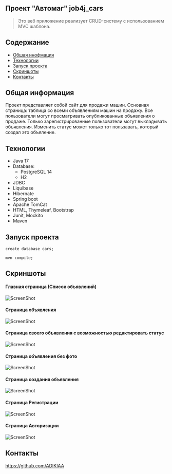 Проект "Автомаг" job4j_cars
---

>Это веб приложение реализует CRUD-систему с использованием MVC шаблона.

## Содержание

- [Обшая инофмация](#Общая-информация)
- [Технологии](#Технологии)
- [Запуск проекта](#Запуск-проекта)
- [Скриншоты](#Скриншоты)
- [Контакты](#Контакты)

## Общая информация


Проект представляет собой сайт для продажи машин.
Основная страница: таблица со всеми объявлениям машин на продажу.
Все пользователи могут просматривать опубликованные объявления о продаже.
Только зарегистрированные пользователи могут выкладывать объявления.
Изменить статус может только тот пользавать, который создал это объяление.

## Технологии

- Java 17
- Database:
    - PostgreSQL 14
    - H2
- JDBC
- Liquibase
- Hibernate
- Spring boot
- Apache TomCat
- HTML, Thymeleaf, Bootstrap
- Junit, Mockito
- Maven

## Запуск проекта

```
create database cars;
```
```
mvn compile;
```

## Скриншоты

#### Главная страница (Список объявлений)
![ScreenShot](images/list.png)
#### Страница объявления
![ScreenShot](images/post.png)
#### Страница своего объявления с возможностью редактировать статус 
![ScreenShot](images/my_post.png)
#### Страница объявления без фото
![ScreenShot](images/post_without_photo.png)
#### Страница создания объявления
![ScreenShot](images/create.png)
#### Страница Регистрации
![ScreenShot](images/reg.png)
#### Страница Авторизации
![ScreenShot](images/login.png)


## Контакты

https://github.com/ADIKIAA




